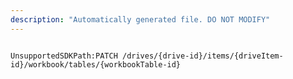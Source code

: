 ```yaml
---
description: "Automatically generated file. DO NOT MODIFY"
---
```


```powershellv2

UnsupportedSDKPath:PATCH /drives/{drive-id}/items/{driveItem-id}/workbook/tables/{workbookTable-id}

```